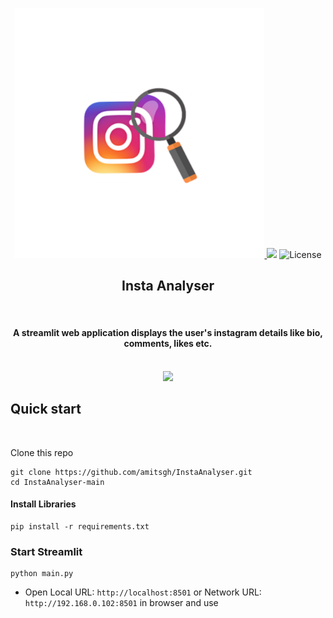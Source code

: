 <p align="center">
  <a href="#">
    <img src="assets/logo.png" alt="Logo" width="400">
  </a>
  <img src="https://img.shields.io/badge/Author-amitsgh-brightgreen.svg?style=flat" height="25">
  <img src="https://img.shields.io/badge/License-MIT-yellow.svg?style=flat" alt="License" height="25">
  <h2 align="center">Insta Analyser</h2>
</p>
<br>
<h4 align="center"> A streamlit web application displays the user's instagram details like bio, comments, likes etc. </h4>
<p align="center">
    <br />
    <img width="500" height="auto" src="assets/video.gif">
    <br />
</p>


## Quick start
<br>

Clone this repo

```
git clone https://github.com/amitsgh/InstaAnalyser.git
cd InstaAnalyser-main
```

#### Install Libraries

```
pip install -r requirements.txt
```

### Start Streamlit

```
python main.py
```

- Open Local URL: `http://localhost:8501` or Network URL: `http://192.168.0.102:8501` in browser and use
